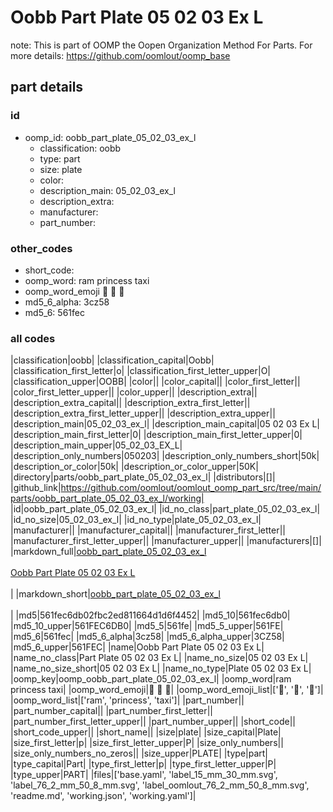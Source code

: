 # Oobb Part Plate 05 02 03 Ex L  

note: This is part of OOMP the Oopen Organization Method For Parts. For more details: https://github.com/oomlout/oomp_base

##  part details





### id
* oomp_id: oobb_part_plate_05_02_03_ex_l
  * classification: oobb
  * type: part
  * size: plate
  * color: 
  * description_main: 05_02_03_ex_l
  * description_extra: 
  * manufacturer: 
  * part_number: 

### other_codes
* short_code: 
* oomp_word: ram princess taxi
* oomp_word_emoji :ram: :princess: :taxi:
* md5_6_alpha: 3cz58
* md5_6: 561fec

### all codes 
|classification|oobb|
|classification_capital|Oobb|
|classification_first_letter|o|
|classification_first_letter_upper|O|
|classification_upper|OOBB|
|color||
|color_capital||
|color_first_letter||
|color_first_letter_upper||
|color_upper||
|description_extra||
|description_extra_capital||
|description_extra_first_letter||
|description_extra_first_letter_upper||
|description_extra_upper||
|description_main|05_02_03_ex_l|
|description_main_capital|05 02 03 Ex L|
|description_main_first_letter|0|
|description_main_first_letter_upper|0|
|description_main_upper|05_02_03_EX_L|
|description_only_numbers|050203|
|description_only_numbers_short|50k|
|description_or_color|50k|
|description_or_color_upper|50K|
|directory|parts/oobb_part_plate_05_02_03_ex_l|
|distributors|[]|
|github_link|https://github.com/oomlout/oomlout_oomp_part_src/tree/main/parts/oobb_part_plate_05_02_03_ex_l/working|
|id|oobb_part_plate_05_02_03_ex_l|
|id_no_class|part_plate_05_02_03_ex_l|
|id_no_size|05_02_03_ex_l|
|id_no_type|plate_05_02_03_ex_l|
|manufacturer||
|manufacturer_capital||
|manufacturer_first_letter||
|manufacturer_first_letter_upper||
|manufacturer_upper||
|manufacturers|[]|
|markdown_full|[oobb_part_plate_05_02_03_ex_l](https://github.com/oomlout/oomlout_oomp_part_src/tree/main/parts/oobb_part_plate_05_02_03_ex_l/working)<br>[](https://github.com/oomlout/oomlout_oomp_part_src/tree/main/parts/oobb_part_plate_05_02_03_ex_l/working)<br>[Oobb Part Plate 05 02 03 Ex L](https://github.com/oomlout/oomlout_oomp_part_src/tree/main/parts/oobb_part_plate_05_02_03_ex_l/working)<br><br>|
|markdown_short|[oobb_part_plate_05_02_03_ex_l](https://github.com/oomlout/oomlout_oomp_part_src/tree/main/parts/oobb_part_plate_05_02_03_ex_l/working)<br><br>|
|md5|561fec6db02fbc2ed811664d1d6f4452|
|md5_10|561fec6db0|
|md5_10_upper|561FEC6DB0|
|md5_5|561fe|
|md5_5_upper|561FE|
|md5_6|561fec|
|md5_6_alpha|3cz58|
|md5_6_alpha_upper|3CZ58|
|md5_6_upper|561FEC|
|name|Oobb Part Plate 05 02 03 Ex L|
|name_no_class|Part Plate 05 02 03 Ex L|
|name_no_size|05 02 03 Ex L|
|name_no_size_short|05 02 03 Ex L|
|name_no_type|Plate 05 02 03 Ex L|
|oomp_key|oomp_oobb_part_plate_05_02_03_ex_l|
|oomp_word|ram princess taxi|
|oomp_word_emoji|:ram: :princess: :taxi:|
|oomp_word_emoji_list|[':ram:', ':princess:', ':taxi:']|
|oomp_word_list|['ram', 'princess', 'taxi']|
|part_number||
|part_number_capital||
|part_number_first_letter||
|part_number_first_letter_upper||
|part_number_upper||
|short_code||
|short_code_upper||
|short_name||
|size|plate|
|size_capital|Plate|
|size_first_letter|p|
|size_first_letter_upper|P|
|size_only_numbers||
|size_only_numbers_no_zeros||
|size_upper|PLATE|
|type|part|
|type_capital|Part|
|type_first_letter|p|
|type_first_letter_upper|P|
|type_upper|PART|
|files|['base.yaml', 'label_15_mm_30_mm.svg', 'label_76_2_mm_50_8_mm.svg', 'label_oomlout_76_2_mm_50_8_mm.svg', 'readme.md', 'working.json', 'working.yaml']|
